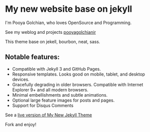 # My new website base on jekyll
I'm Pooya Golchian, who loves OpenSource and Programming.

See my weblog and projects [pooyagolchianir](http://pooya-golchian.github.io)

This theme base on jekell, bourbon, neat, sass.

## Notable features:

* Compatible with Jekyll 3 and GitHub Pages.
* Responsive templates. Looks good on mobile, tablet, and desktop devices.
* Gracefully degrading in older browsers. Compatible with Internet Explorer 9+ and all modern browsers.
* Minimal embellishments and subtle animations.
* Optional large feature images for posts and pages.
* Support for Disqus Comments

See a [live version of My New Jekyll Theme](http://pooya-golchian.github.io)

Fork and enjoy!
